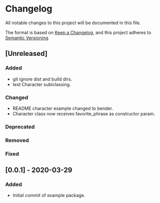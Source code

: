# Changelog

All notable changes to this project will be documented in this file.

The format is based on [Keep a Changelog](https://keepachangelog.com/en/1.0.0/),
and this project adheres to [Semantic Versioning](https://semver.org/spec/v2.0.0.html).

## [Unreleased]

### Added

- git ignore dist and build dirs.
- test Character sublclassing.

### Changed

- README character example changed to bender.
- Character class now receives favorite_phrase as constructor param.

### Deprecated

### Removed

### Fixed

## [0.0.1] - 2020-03-29

### Added

- Initial commit of example package.
